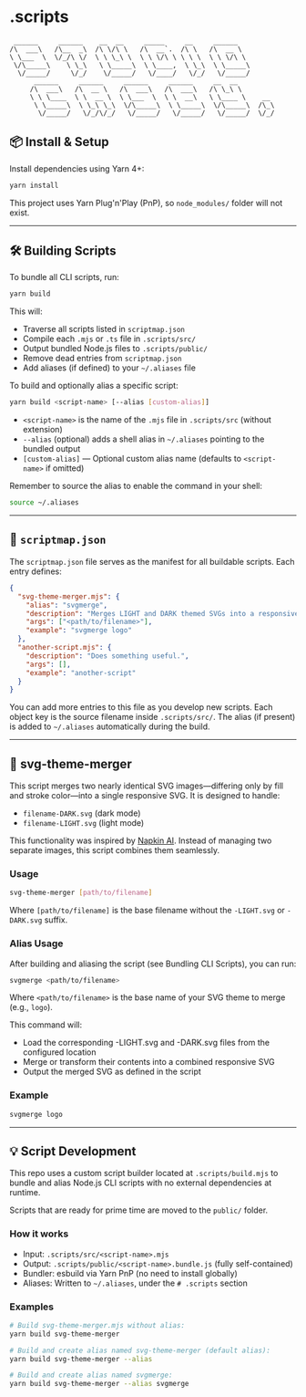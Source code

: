 # .scripts

```
 ______     ______    __  __     _____     __     ______
/\  ___\   /\__  _\  /\ \/\ \   /\  __`.  /\ \   /\  __ \
\ \___  \  \/_/\ \/  \ \ \_\ \  \ \ \/\ \ \ \ \  \ \ \/\ \
 \/\_____\    \ \_\   \ \_____\  \ \____,  \ \_\  \ \_____\
  \/_____/     \/_/    \/_____/   \/____/   \/_/   \/_____/
      ______     ______     ______     ______     __  __   
     /\  ___\   /\  __ \   /\  ___\   /\  ___\   /\ \_\ \
     \ \ \____  \ \  __ \  \ \___  \  \ \  __\   \ \____ \    __
      \ \_____\  \ \_\ \_\  \/\_____\  \ \_____\  \/\_____\  /\_\
       \/_____/   \/_/\/_/   \/_____/   \/_____/   \/_____/  \/_/
```


## 📦 Install & Setup

Install dependencies using Yarn 4+:

```bash
yarn install
```

This project uses Yarn Plug'n'Play (PnP), so `node_modules/` folder will not exist.

---

## 🛠️ Building Scripts

To bundle all CLI scripts, run:

```bash
yarn build
```

This will:

- Traverse all scripts listed in `scriptmap.json`
- Compile each `.mjs` or `.ts` file in `.scripts/src/`
- Output bundled Node.js files to `.scripts/public/`
- Remove dead entries from `scriptmap.json`
- Add aliases (if defined) to your `~/.aliases` file

To build and optionally alias a specific script:

```bash
yarn build <script-name> [--alias [custom-alias]]
```

- `<script-name>` is the name of the `.mjs` file in `.scripts/src` (without extension)
- `--alias` (optional) adds a shell alias in `~/.aliases` pointing to the bundled output
- `[custom-alias]` — Optional custom alias name (defaults to `<script-name>` if omitted)

Remember to source the alias to enable the command in your shell:

```bash
source ~/.aliases
```

---

## 🔧 `scriptmap.json`

The `scriptmap.json` file serves as the manifest for all buildable scripts. Each entry defines:

```json
{
  "svg-theme-merger.mjs": {
    "alias": "svgmerge",
    "description": "Merges LIGHT and DARK themed SVGs into a responsive single SVG.",
    "args": ["<path/to/filename>"],
    "example": "svgmerge logo"
  },
  "another-script.mjs": {
    "description": "Does something useful.",
    "args": [],
    "example": "another-script"
  }
}
```

You can add more entries to this file as you develop new scripts. Each object key is the source filename inside `.scripts/src/`. The alias (if present) is added to `~/.aliases` automatically during the build.

---

## 🌟 svg-theme-merger

This script merges two nearly identical SVG images—differing only by fill and stroke color—into a single responsive SVG. It is designed to handle:

- `filename-DARK.svg` (dark mode)
- `filename-LIGHT.svg` (light mode)

This functionality was inspired by [Napkin AI](https://napkin.ai). Instead of managing two separate images, this script combines them seamlessly.

### Usage

```bash
svg-theme-merger [path/to/filename]
```

Where `[path/to/filename]` is the base filename without the `-LIGHT.svg` or `-DARK.svg` suffix.

### Alias Usage

After building and aliasing the script (see Bundling CLI Scripts), you can run:

```bash
svgmerge <path/to/filename>
```

Where `<path/to/filename>` is the base name of your SVG theme to merge (e.g., `logo`).

This command will:

- Load the corresponding -LIGHT.svg and -DARK.svg files from the configured location
- Merge or transform their contents into a combined responsive SVG
- Output the merged SVG as defined in the script

### Example

```bash
svgmerge logo
```

---

## 💡 Script Development

This repo uses a custom script builder located at `.scripts/build.mjs` to bundle and alias Node.js CLI scripts with no external dependencies at runtime.

Scripts that are ready for prime time are moved to the `public/` folder.

### How it works

- Input: `.scripts/src/<script-name>.mjs`
- Output: `.scripts/public/<script-name>.bundle.js` (fully self-contained)
- Bundler: esbuild via Yarn PnP (no need to install globally)
- Aliases: Written to `~/.aliases`, under the `# .scripts` section

### Examples

```bash
# Build svg-theme-merger.mjs without alias:
yarn build svg-theme-merger

# Build and create alias named svg-theme-merger (default alias):
yarn build svg-theme-merger --alias

# Build and create alias named svgmerge:
yarn build svg-theme-merger --alias svgmerge
```

